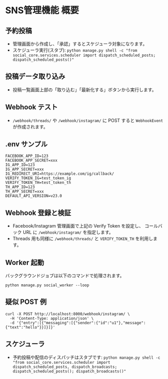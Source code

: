 # SNS管理機能 概要

## 予約投稿
- 管理画面から作成し、「承認」するとスケジューラ対象になります。
- スケジューラ実行(スタブ): `python manage.py shell -c "from social_core.services.scheduler import dispatch_scheduled_posts; dispatch_scheduled_posts()"`

## 投稿データ取り込み
- 投稿一覧画面上部の「取り込む」「最新化する」ボタンから実行します。

## Webhook テスト
- `/webhook/threads/` や `/webhook/instagram/` に POST すると `WebhookEvent` が作成されます。

## .env サンプル

```
FACEBOOK_APP_ID=123
FACEBOOK_APP_SECRET=xxx
IG_APP_ID=123
IG_APP_SECRET=xxx
IG_REDIRECT_URI=https://example.com/ig/callback/
VERIFY_TOKEN_IG=test_token_ig
VERIFY_TOKEN_TH=test_token_th
TH_APP_ID=123
TH_APP_SECRET=xxx
DEFAULT_API_VERSION=v23.0
```

## Webhook 登録と検証
- Facebook/Instagram 管理画面で上記の Verify Token を設定し、
  コールバック URL に `/webhook/instagram/` を指定します。
- Threads 用も同様に `/webhook/threads/` と `VERIFY_TOKEN_TH` を利用します。

## Worker 起動
バックグラウンドジョブは以下のコマンドで処理されます。

```
python manage.py social_worker --loop
```

## 疑似 POST 例

```
curl -X POST http://localhost:8000/webhook/instagram/ \
  -H 'Content-Type: application/json' \
  -d '{"entry":[{"messaging":[{"sender":{"id":"u1"},"message":{"text":"hello"}}]}]}'
```

## スケジューラ
- 予約投稿や配信のディスパッチはスタブです: `python manage.py shell -c "from social_core.services.scheduler import dispatch_scheduled_posts, dispatch_broadcasts; dispatch_scheduled_posts(); dispatch_broadcasts()"`
